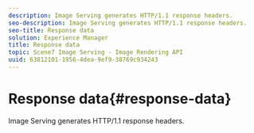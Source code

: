 ```yaml
---
description: Image Serving generates HTTP/1.1 response headers.
seo-description: Image Serving generates HTTP/1.1 response headers.
seo-title: Response data
solution: Experience Manager
title: Response data
topic: Scene7 Image Serving - Image Rendering API
uuid: 63812101-1956-4dea-9ef9-38769c934243
---
```


# Response data{#response-data}

Image Serving generates HTTP/1.1 response headers.

